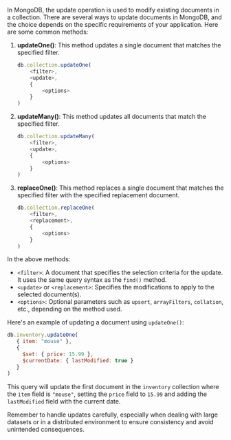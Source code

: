 In MongoDB, the update operation is used to modify existing documents in a collection. There are several ways to update documents in MongoDB, and the choice depends on the specific requirements of your application. Here are some common methods:

1. **updateOne()**: This method updates a single document that matches the specified filter.
   
   ```javascript
   db.collection.updateOne(
       <filter>,
       <update>,
       {
           <options>
       }
   )
   ```

2. **updateMany()**: This method updates all documents that match the specified filter.
   
   ```javascript
   db.collection.updateMany(
       <filter>,
       <update>,
       {
           <options>
       }
   )
   ```

3. **replaceOne()**: This method replaces a single document that matches the specified filter with the specified replacement document.
   
   ```javascript
   db.collection.replaceOne(
       <filter>,
       <replacement>,
       {
           <options>
       }
   )
   ```

In the above methods:

- `<filter>`: A document that specifies the selection criteria for the update. It uses the same query syntax as the `find()` method.
- `<update>` or `<replacement>`: Specifies the modifications to apply to the selected document(s).
- `<options>`: Optional parameters such as `upsert`, `arrayFilters`, `collation`, etc., depending on the method used.

Here's an example of updating a document using `updateOne()`:

```javascript
db.inventory.updateOne(
   { item: "mouse" },
   {
     $set: { price: 15.99 },
     $currentDate: { lastModified: true }
   }
)
```

This query will update the first document in the `inventory` collection where the `item` field is `"mouse"`, setting the `price` field to `15.99` and adding the `lastModified` field with the current date.

Remember to handle updates carefully, especially when dealing with large datasets or in a distributed environment to ensure consistency and avoid unintended consequences.
